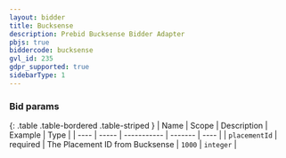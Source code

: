 ```yaml
---
layout: bidder
title: Bucksense
description: Prebid Bucksense Bidder Adapter
pbjs: true
biddercode: bucksense
gvl_id: 235
gdpr_supported: true
sidebarType: 1
---
```


### Bid params

{: .table .table-bordered .table-striped }
| Name | Scope | Description | Example | Type |
| ---- | ----- | ----------- | ------- | ---- |
| `placementId`       | required | The Placement ID from Bucksense | `1000` | `integer` |

